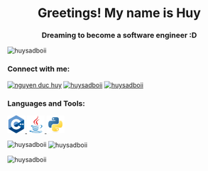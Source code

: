 
<h1 align="center">Greetings! My name is Huy</h1>
<h3 align="center">Dreaming to become a software engineer :D</h3>

<p align="left"> <img src="https://komarev.com/ghpvc/?username=huysadboii&label=Profile%20views&color=0e75b6&style=flat" alt="huysadboii" /> </p>

<h3 align="left">Connect with me:</h3>
<p align="left">
<a href="[https://fb.com/Nguyen Duc Huy](https://www.facebook.com/profile.php?id=100014113293240&locale=vi_VN)" target="blank"><img align="center" src="https://raw.githubusercontent.com/rahuldkjain/github-profile-readme-generator/master/src/images/icons/Social/facebook.svg" alt="nguyen duc huy" height="30" width="40" /></a>
<a href="https://www.hackerrank.com/huysadboii" target="blank"><img align="center" src="https://raw.githubusercontent.com/rahuldkjain/github-profile-readme-generator/master/src/images/icons/Social/hackerrank.svg" alt="huysadboii" height="30" width="40" /></a>
<a href="https://www.leetcode.com/huysadboii" target="blank"><img align="center" src="https://raw.githubusercontent.com/rahuldkjain/github-profile-readme-generator/master/src/images/icons/Social/leet-code.svg" alt="huysadboii" height="30" width="40" /></a>
</p>

<h3 align="left">Languages and Tools:</h3>
<p align="left"> <a href="https://www.w3schools.com/cpp/" target="_blank" rel="noreferrer"> <img src="https://raw.githubusercontent.com/devicons/devicon/master/icons/cplusplus/cplusplus-original.svg" alt="cplusplus" width="40" height="40"/> </a> <a href="https://www.java.com" target="_blank" rel="noreferrer"> <img src="https://raw.githubusercontent.com/devicons/devicon/master/icons/java/java-original.svg" alt="java" width="40" height="40"/> </a> <a href="https://www.python.org" target="_blank" rel="noreferrer"> <img src="https://raw.githubusercontent.com/devicons/devicon/master/icons/python/python-original.svg" alt="python" width="40" height="40"/> </a> </p>

<p><img align="left" src="https://github-readme-stats.vercel.app/api/top-langs?username=huysadboii&show_icons=true&locale=en&layout=compact" alt="huysadboii" /></p>

<p>&nbsp;<img align="center" src="https://github-readme-stats.vercel.app/api?username=huysadboii&show_icons=true&locale=en" alt="huysadboii" /></p>

<p><img align="center" src="https://github-readme-streak-stats.herokuapp.com/?user=huysadboii&" alt="huysadboii" /></p>
